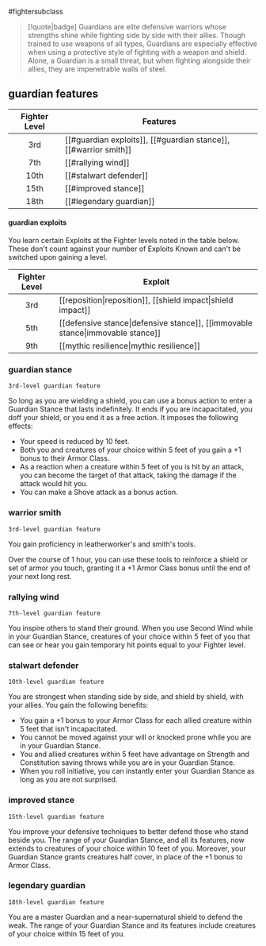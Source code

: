 #fightersubclass

> [!quote|badge] 
> Guardians are elite defensive warriors whose strengths shine while fighting side by side with their allies. Though trained to use weapons of all types, Guardians are especially effective when using a protective style of fighting with a weapon and shield. Alone, a Guardian is a small threat, but when fighting alongside their allies, they are impenetrable walls of steel.
## guardian features
| **Fighter Level** | **Features**                                                     |
| :---------------: | ---------------------------------------------------------------- |
|        3rd        | [[#guardian exploits]], [[#guardian stance]], [[#warrior smith]] |
|        7th        | [[#rallying wind]]                                               |
|       10th        | [[#stalwart defender]]                                           |
|       15th        | [[#improved stance]]                                             |
|       18th        | [[#legendary guardian]]                                          |
#### guardian exploits
You learn certain Exploits at the Fighter levels noted in the table below. These don't count against your number of Exploits Known and can't be switched upon gaining a level.

| **Fighter Level** | **Exploit**                                                                                                      |
| :---------------: | ---------------------------------------------------------------------------------------------------------------- |
|        3rd        | [[reposition\|reposition]], [[shield impact\|shield impact]]                   |
|        5th        | [[defensive stance\|defensive stance]], [[immovable stance\|immovable stance]] |
|        9th        | [[mythic resilience\|mythic resilience]]                                                        |

### guardian stance
`3rd-level guardian feature`

So long as you are wielding a shield, you can use a bonus action to enter a Guardian Stance that lasts indefinitely. It ends if you are incapacitated, you doff your shield, or you end it as a free action. It imposes the following effects:
- Your speed is reduced by 10 feet.
- Both you and creatures of your choice within 5 feet of you gain a +1 bonus to their Armor Class.
- As a reaction when a creature within 5 feet of you is hit by an attack, you can become the target of that attack, taking the damage if the attack would hit you.
- You can make a Shove attack as a bonus action.
### warrior smith
`3rd-level guardian feature`

You gain proficiency in leatherworker's and smith's tools.

Over the course of 1 hour, you can use these tools to reinforce a shield or set of armor you touch, granting it a +1 Armor Class bonus until the end of your next long rest.
### rallying wind
`7th-level guardian feature`

You inspire others to stand their ground. When you use Second Wind while in your Guardian Stance, creatures of your choice within 5 feet of you that can see or hear you gain temporary hit points equal to your Fighter level.
### stalwart defender
`10th-level guardian feature`

You are strongest when standing side by side, and shield by shield, with your allies. You gain the following benefits:
- You gain a +1 bonus to your Armor Class for each allied creature within 5 feet that isn't incapacitated.
- You cannot be moved against your will or knocked prone while you are in your Guardian Stance.
- You and allied creatures within 5 feet have advantage on Strength and Constitution saving throws while you are in your Guardian Stance.
- When you roll initiative, you can instantly enter your Guardian Stance as long as you are not surprised.
### improved stance
`15th-level guardian feature`

You improve your defensive techniques to better defend those who stand beside you. The range of your Guardian Stance, and all its features, now extends to creatures of your choice within 10 feet of you. Moreover, your Guardian Stance grants creatures half cover, in place of the +1 bonus to Armor Class.
### legendary guardian
`18th-level guardian feature`

You are a master Guardian and a near-supernatural shield to defend the weak. The range of your Guardian Stance and its features include creatures of your choice within 15 feet of you.
